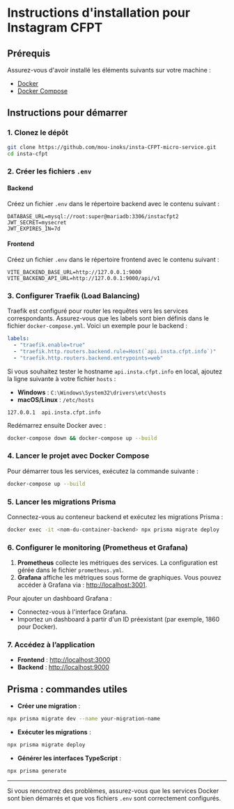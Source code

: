 # Instructions d'installation pour Instagram CFPT

## Prérequis

Assurez-vous d'avoir installé les éléments suivants sur votre machine :

- [Docker](https://www.docker.com/get-started)
- [Docker Compose](https://docs.docker.com/compose/)

## Instructions pour démarrer

### 1. Clonez le dépôt

```bash
git clone https://github.com/mou-inoks/insta-CFPT-micro-service.git
cd insta-cfpt
```

### 2. Créer les fichiers `.env`

#### Backend
Créez un fichier `.env` dans le répertoire backend avec le contenu suivant :
```env
DATABASE_URL=mysql://root:super@mariadb:3306/instacfpt2
JWT_SECRET=mysecret
JWT_EXPIRES_IN=7d
```

#### Frontend
Créez un fichier `.env` dans le répertoire frontend avec le contenu suivant :
```env
VITE_BACKEND_BASE_URL=http://127.0.0.1:9000
VITE_BACKEND_API_URL=http://127.0.0.1:9000/api/v1
```

### 3. Configurer Traefik (Load Balancing)

Traefik est configuré pour router les requêtes vers les services correspondants. Assurez-vous que les labels sont bien définis dans le fichier `docker-compose.yml`. Voici un exemple pour le backend :
```yaml
labels:
  - "traefik.enable=true"
  - "traefik.http.routers.backend.rule=Host(`api.insta.cfpt.info`)"
  - "traefik.http.routers.backend.entrypoints=web"
```

Si vous souhaitez tester le hostname `api.insta.cfpt.info` en local, ajoutez la ligne suivante à votre fichier `hosts` :
- **Windows** : `C:\Windows\System32\drivers\etc\hosts`
- **macOS/Linux** : `/etc/hosts`

```plaintext
127.0.0.1  api.insta.cfpt.info
```

Redémarrez ensuite Docker avec :
```bash
docker-compose down && docker-compose up --build
```

### 4. Lancer le projet avec Docker Compose

Pour démarrer tous les services, exécutez la commande suivante :
```bash
docker-compose up --build
```

### 5. Lancer les migrations Prisma

Connectez-vous au conteneur backend et exécutez les migrations Prisma :
```bash
docker exec -it <nom-du-container-backend> npx prisma migrate deploy
```

### 6. Configurer le monitoring (Prometheus et Grafana)

1. **Prometheus** collecte les métriques des services. La configuration est gérée dans le fichier `prometheus.yml`.
2. **Grafana** affiche les métriques sous forme de graphiques. Vous pouvez accéder à Grafana via : [http://localhost:3001](http://localhost:3001).

Pour ajouter un dashboard Grafana :
- Connectez-vous à l'interface Grafana.
- Importez un dashboard à partir d'un ID préexistant (par exemple, 1860 pour Docker).

### 7. Accédez à l’application

- **Frontend** : [http://localhost:3000](http://localhost:3000)
- **Backend** : [http://localhost:9000](http://localhost:9000)

## Prisma : commandes utiles

- **Créer une migration** :
```bash
npx prisma migrate dev --name your-migration-name
```
- **Exécuter les migrations** :
```bash
npx prisma migrate deploy
```
- **Générer les interfaces TypeScript** :
```bash
npx prisma generate
```

---

Si vous rencontrez des problèmes, assurez-vous que les services Docker sont bien démarrés et que vos fichiers `.env` sont correctement configurés.
